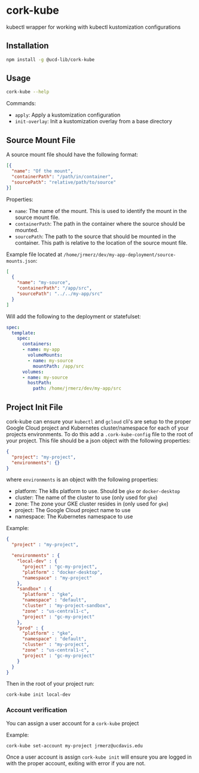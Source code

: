 # cork-kube
kubectl wrapper for working with kubectl kustomization configurations

## Installation
```bash
npm install -g @ucd-lib/cork-kube
```

## Usage

```bash
cork-kube --help
```

Commands:

- `apply`: Apply a kustomization configuration
- `init-overlay`: Init a kustomization overlay from a base directory

## Source Mount File

A source mount file should have the following format:

```json
[{
  "name": "Of the mount",
  "containerPath": "/path/in/container",
  "sourcePath": "relative/path/to/source"
}]
```

Properties:
- `name`: The name of the mount. This is used to identify the mount in the source mount file.
- `containerPath`: The path in the container where the source should be mounted.
- `sourcePath`: The path to the source that should be mounted in the container. This path is relative to the location of the source mount file.


Example file located at `/home/jrmerz/dev/my-app-deployment/source-mounts.json`:
```json
[
  {
    "name": "my-source",
    "containerPath": "/app/src",
    "sourcePath": "../../my-app/src"
  }
]
```

Will add the following to the deployment or statefulset:
```yaml
spec:
  template:
    spec:
      containers:
      - name: my-app
        volumeMounts:
        - name: my-source
          mountPath: /app/src
      volumes:
      - name: my-source
        hostPath:
          path: /home/jrmerz/dev/my-app/src
```
## Project Init File

cork-kube can ensure your `kubectl` and `gcloud` cli's are setup to the proper Google Cloud project and Kubernetes cluster/namespace for each of your projects environments.  To do this add a `.cork-kube-config` file to the root of your project.  This file should be a json object with the following properties:

```json
{
  "project": "my-project",
  "environments": {}
}
```

where `environments` is an object with the following properties:

- platform: The k8s platform to use.  Should be `gke` or `docker-desktop`
- cluster: The name of the cluster to use (only used for `gke`)
- zone: The zone your GKE cluster resides in (only used for `gke`)
- project: The Google Cloud project name to use 
- namespace: The Kubernetes namespace to use

Example:

```json
{
  "project" : "my-project",

  "environments" : {
    "local-dev" : {
      "project" : "gc-my-project",
      "platform" : "docker-desktop",
      "namespace" : "my-project"
    },
    "sandbox" : {
      "platform" : "gke",
      "namespace" : "default",
      "cluster" : "my-project-sandbox",
      "zone" : "us-central1-c",
      "project" : "gc-my-project"
    },
    "prod" : {
      "platform" : "gke",
      "namespace" : "default",
      "cluster" : "my-project",
      "zone" : "us-central1-c",
      "project" : "gc-my-project"
    }
  }
}
```

Then in the root of your project run:

```bash
cork-kube init local-dev
```

### Account verification

You can assign a user account for a `cork-kube` project

Example:

```bash
cork-kube set-account my-project jrmerz@ucdavis.edu
```

Once a user account is assign `cork-kube init` will ensure you are logged in with the proper account, exiting with error if you are not.
